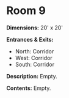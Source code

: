 # Room 9

**Dimensions:** 20' x 20'

**Entrances & Exits:**
- North: Corridor
- West: Corridor
- South: Corridor

**Description:**
Empty.

**Contents:**
Empty.